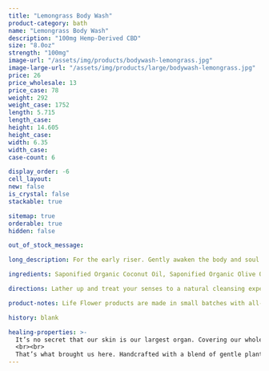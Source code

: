 ```yaml
---
title: "Lemongrass Body Wash"
product-category: bath
name: "Lemongrass Body Wash"
description: "100mg Hemp-Derived CBD"
size: "8.0oz"
strength: "100mg"
image-url: "/assets/img/products/bodywash-lemongrass.jpg"
image-large-url: "/assets/img/products/large/bodywash-lemongrass.jpg"
price: 26
price_wholesale: 13
price_case: 78
weight: 292
weight_case: 1752
length: 5.715
length_case:
height: 14.605
height_case:
width: 6.35
width_case:
case-count: 6

display_order: -6
cell_layout:
new: false
is_crystal: false
stackable: true

sitemap: true
orderable: true
hidden: false

out_of_stock_message:

long_description: For the early riser. Gently awaken the body and soul with an uplifting Lemongrass wash.  Lemongrass essential oil is anti-depressive, antiseptic and astringent, it sterilizes the pores, serves as a natural toner and strengthens skin tissues - making it a great solution for those struggling with skin conditions like acne or eczema. Packed with citral and limonene, Lemongrass kills off bacteria and fungi associated with ringworm, athlete’s foot and even candida. Infused with a cleansed, tumbled Citrine - the stone of mental clarity and visualization.

ingredients: Saponified Organic Coconut Oil, Saponified Organic Olive Oil, Saponified Organic Jojoba Oil, Organic Hemp-Derived CBD Isolate, Lemongrass Essential Oil, Natural Rosemary Extract, Organic Aloe Vera, Cleansed & Charged Citrine

directions: Lather up and treat your senses to a natural cleansing experience. Massage the plant oils deep into your skin and inhale, hold for 5 seconds. Exhale, hold for 5 seconds and repeat 5 times for a soothing, aromatic treat.

product-notes: Life Flower products are made in small batches with all-natural and boutique ingredients. Orders are processed and ship within 14 business days. Please allow additional time for&nbsp;delivery.

history: blank

healing-properties: >-
  It’s no secret that our skin is our largest organ. Covering our whole body, it is our primary line of defense against illness and dis-ease which can be a big job in today’s society. The vast majority of soap on store shelves is full of synthetics - chemical colors, fragrances/perfumes, foaming boasters, detergents and metals which can all be extremely damaging once rubbed into our most fragile and absorbent organ. Chronic use of these chemical soaps can cause our skin to store them in fat and even in the brain - leading to buildup of cancers and other illnesses. Not only are these chemicals horrible for us, every time we use them they are washed down our drains and introduced into our environment.
  <br><br>
  That’s what brought us here. Handcrafted with a blend of gentle plant oils that are divinely designed by Mother Nature to work with our fragile skin and eco-system, our conscious wash gives you clean without chemical. Thickened with pure organic Aloe and scented with 3 different anti-viral, locally sourced essential oils.
---
```

